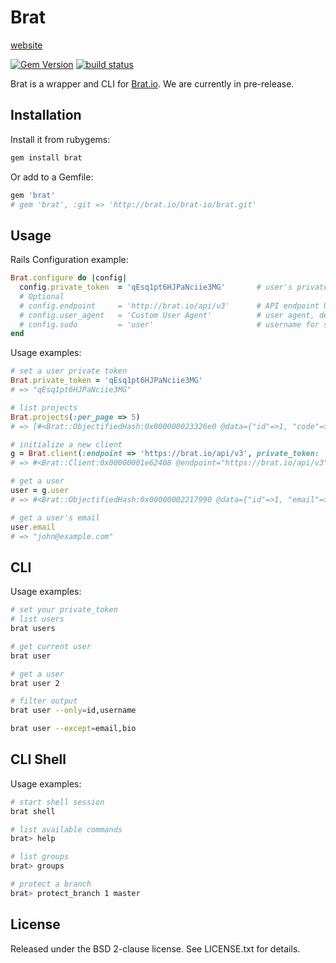 # Brat

[website](http://brat.io/brat-io/brat)

[![Gem Version](https://badge.fury.io/rb/brat.svg)](http://badge.fury.io/rb/brat) [![build status](http://ci.brat.io/projects/8/status.png?ref=master)](http://ci.brat.io/projects/7?ref=master)

Brat is a wrapper and CLI for [Brat.io](http://brat.io/brat-io/brat). We are currently in pre-release.

## Installation

Install it from rubygems:

```sh
gem install brat
```

Or add to a Gemfile:

```ruby
gem 'brat'
# gem 'brat', :git => 'http://brat.io/brat-io/brat.git'
```

## Usage

Rails Configuration example:

```ruby
Brat.configure do |config|
  config.private_token  = 'qEsq1pt6HJPaNciie3MG'       # user's private token, default: ENV['BRAT_API_PRIVATE_TOKEN']
  # Optional
  # config.endpoint     = 'http://brat.io/api/v3'      # API endpoint URL, default: 'http://brat.io/api/v3'
  # config.user_agent   = 'Custom User Agent'          # user agent, default: 'Brat Ruby Gem [version]'
  # config.sudo         = 'user'                       # username for sudo mode, default: nil
end
```

Usage examples:

```ruby
# set a user private token
Brat.private_token = 'qEsq1pt6HJPaNciie3MG'
# => "qEsq1pt6HJPaNciie3MG"

# list projects
Brat.projects(:per_page => 5)
# => [#<Brat::ObjectifiedHash:0x000000023326e0 @data={"id"=>1, "code"=>"brute", "name"=>"Brute", "description"=>nil, "path"=>"brute", "default_branch"=>nil, "owner"=>#<Brat::ObjectifiedHash:0x00000002331600 @data={"id"=>1, "email"=>"john@example.com", "name"=>"John Smith", "blocked"=>false, "created_at"=>"2012-09-17T09:41:56Z"}>, "private"=>true, "issues_enabled"=>true, "merge_requests_enabled"=>true, "wall_enabled"=>true, "wiki_enabled"=>true, "created_at"=>"2012-09-17T09:41:56Z"}>, #<Brat::ObjectifiedHash:0x000000023450d8 @data={"id"=>2, "code"=>"mozart", "name"=>"Mozart", "description"=>nil, "path"=>"mozart", "default_branch"=>nil, "owner"=>#<Brat::ObjectifiedHash:0x00000002344ca0 @data={"id"=>1, "email"=>"john@example.com", "name"=>"John Smith", "blocked"=>false, "created_at"=>"2012-09-17T09:41:56Z"}>, "private"=>true, "issues_enabled"=>true, "merge_requests_enabled"=>true, "wall_enabled"=>true, "wiki_enabled"=>true, "created_at"=>"2012-09-17T09:41:57Z"}>, #<Brat::ObjectifiedHash:0x00000002344958 @data={"id"=>3, "code"=>"brat", "name"=>"Brat", "description"=>nil, "path"=>"brat", "default_branch"=>nil, "owner"=>#<Brat::ObjectifiedHash:0x000000023447a0 @data={"id"=>1, "email"=>"john@example.com", "name"=>"John Smith", "blocked"=>false, "created_at"=>"2012-09-17T09:41:56Z"}>, "private"=>true, "issues_enabled"=>true, "merge_requests_enabled"=>true, "wall_enabled"=>true, "wiki_enabled"=>true, "created_at"=>"2012-09-17T09:41:58Z"}>]

# initialize a new client
g = Brat.client(:endpoint => 'https://brat.io/api/v3', private_token: 'qEsq1pt6HJPaNciie3MG')
# => #<Brat::Client:0x00000001e62408 @endpoint="https://brat.io/api/v3", @private_token="qEsq1pt6HJPaNciie3MG", @user_agent="Brat Ruby Gem 0.1.1">

# get a user
user = g.user
# => #<Brat::ObjectifiedHash:0x00000002217990 @data={"id"=>1, "email"=>"john@example.com", "name"=>"John Smith", "bio"=>nil, "skype"=>"", "linkedin"=>"", "twitter"=>"john", "dark_scheme"=>false, "theme_id"=>1, "blocked"=>false, "created_at"=>"2012-09-17T09:41:56Z"}>

# get a user's email
user.email
# => "john@example.com"

```

## CLI

Usage examples:

```sh
# set your private_token
# list users
brat users

# get current user
brat user

# get a user
brat user 2

# filter output
brat user --only=id,username

brat user --except=email,bio
```

## CLI Shell

Usage examples:

```sh
# start shell session
brat shell

# list available commands
brat> help

# list groups
brat> groups

# protect a branch
brat> protect_branch 1 master
```

## License

Released under the BSD 2-clause license. See LICENSE.txt for details.
